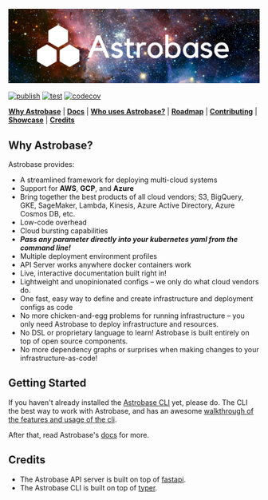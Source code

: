 ![](https://github.com/astrobase/brand/blob/main/logos/space-logo.png?raw=true)

[![publish](https://github.com/astrobase/astrobase/actions/workflows/publish.yaml/badge.svg)](https://github.com/astrobase/astrobase/actions/workflows/publish.yaml)
[![test](https://github.com/astrobase/astrobase/actions/workflows/test.yaml/badge.svg)](https://github.com/astrobase/astrobase/actions/workflows/test.yaml)
[![codecov](https://codecov.io/gh/astrobase/astrobase/branch/main/graph/badge.svg?token=LdSYGUjerD)](https://codecov.io/gh/astrobase/astrobase)

[**Why Astrobase**](#why-astrobase) |
[**Docs**](./docs) |
[**Who uses Astrobase?**](./docs/who-uses-astrobase.md) |
[**Roadmap**](./docs/roadmap.md) |
[**Contributing**](./CONTRIBUTING.md) |
[**Showcase**](https://github.com/astrobase/showcase) |
[**Credits**](#credits)

## Why Astrobase?

Astrobase provides:

- A streamlined framework for deploying multi-cloud systems
- Support for **AWS**, **GCP**, and **Azure**
- Bring together the best products of all cloud vendors; S3, BigQuery, GKE, SageMaker, Lambda, Kinesis, Azure Active Directory, Azure Cosmos DB, etc.
- Low-code overhead
- Cloud bursting capabilities
- ***Pass any parameter directly into your kubernetes yaml from the command line!***
- Multiple deployment environment profiles
- API Server works anywhere docker containers work
- Live, interactive documentation built right in!
- Lightweight and unopinionated configs – we only do what cloud vendors do.
- One fast, easy way to define and create infrastructure and deployment configs as code
- No more chicken-and-egg problems for running infrastructure – you only need Astrobase to deploy infrastructure and resources.
- No DSL or proprietary language to learn! Astrobase is built entirely on top of open source components.
- No more dependency graphs or surprises when making changes to your infrastructure-as-code!

## Getting Started

If you haven't already installed the [Astrobase CLI](https://github.com/astrobase/cli) yet, please do. The CLI the best way to work with Astrobase, and has an awesome [walkthrough of the features and usage of the cli](https://github.com/astrobase/cli#features-and-usage).

After that, read Astrobase's [docs](./docs) for more.

## Credits

- The Astrobase API server is built on top of [fastapi](https://github.com/tiangolo/fastapi).
- The Astrobase CLI is built on top of [typer](https://github.com/tiangolo/typer).

